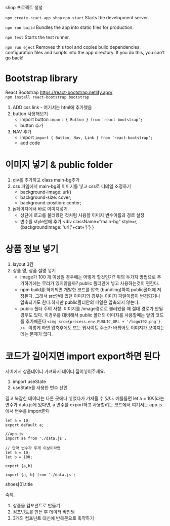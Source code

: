 shop 프로젝트 생성

`npx create-react-app shop`
`npm start`
Starts the development server.

`npm run build`
Bundles the app into static files for production.

`npm test`
Starts the test runner.

`npm run eject`
Removes this tool and copies build dependencies, configuration files
and scripts into the app directory. If you do this, you can’t go back!


# Bootstrap library
React Bootstrap https://react-bootstrap.netlify.app/  
`npm install react-bootstrap bootstrap`

1. ADD css link - 여기서는 html에 추가했음
2. button  사용해보기
    - import button `import { Button } from 'react-bootstrap';`
    - button 추가
3. NAV 추가
    - import `import { Button, Nav, Link } from 'react-bootstrap';`
    - add code  

# 이미지 넣기 & public folder
1. div를 추가하고 class main-bg추가
2. css 파일에서 main-bg의 이미지를 넣고 css로 디테일 조정하기
    - background-image: url()
    - background-size: cover;
    - background-position: center;
3. js페이지에서 바로 이미지넣기
    - 상단에 로고를 불러왔던 것처럼 사용할 이미지 변수이름과 경로 설정
    - 변수를 style안에 추가 <div className="main-bg" style={ {backgroundImage: 'url('+cat+')'} }


# 상품 정보 넣기
1. layout 3칸
2. 상품 명, 상품 설명 넣기
    - image가 100 개 이상일 경우에는 어떻게 할것인가? 위의 두가지 방법으로 추가하기에는 무리가 있지않을까? public 폴더안에 넣고 사용하는것이 편한다.
    - npm build를 하게되면 개발한 코드를 압축 (bundling)하여 public폴더에 저장된다. 그래서 src안에 있던 이미지의 경우는 이미지 파일이름이 변경되거나 압축되기도 한다.하지만 public폴더안의 파일은 압축되지 않는다. 
    - public 폴더 주의 사항. 이미지를 /image경로로 불러왔을 때 절대 경로가 안될경우도 있다. 이경우를 대비해서 public 폴더의 이미지를 사용할때는 앞의 코드를 추가해준다 `<img src={process.env.PUBLIC_URL + '/logo192.png'} /> ` 이렇게 하면 압축후에도 또는 웹사이트 주소가 바뀌어도 이미지가 보여지는데는 문제가 없다.

# 코드가 길어지면 import export하면 된다
서버에서 상품데이터 가져와서 데이터 집어넣어주세요. 
1. import useState
2. useState를 사용한 변수 선언

길고 복잡한 데이터는 다른 곳에다 넣었다가 가져올 수 있다. 
예를들면 let a = 10이라는 변수가 data.js에 있다면, a 변수를 export하고 사용할려는 코드에서  여기서는 app.js에서 변수를 import한다
```
let a = 10;
export default a;

//app.js
import aa from './data.js';

// 만약 변수가 두개 이상이라면
let a = 10;
let b = 100;

export {a,b}

import {a, b} from './data.js';
```
shoes[0].title

숙제. 
1. 상품을 컴포넌트로 만들기
2. 컴포넌트를 만든 후 데이터 바인딩 
3. 3개의 컴포넌트 대신에 반복문으로 축약하기